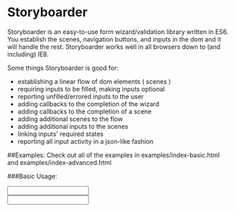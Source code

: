 # Storyboarder
Storyboarder is an easy-to-use form wizard/validation library written in ES6. You establish the scenes, navigation buttons, and inputs in the dom and it will handle the rest. Storyboarder works well in all browsers down to (and including) IE8. 

Some things Storyboarder is good for:
-   establishing a linear flow of dom elements ( scenes )
-   requiring inputs to be filled, making inputs optional
-   reporting unfilled/errored inputs to the user
-   adding callbacks to the completion of the wizard
-   adding callbacks to the completion of a scene
-   adding additional scenes to the flow
-   adding additional inputs to the scenes
-   linking inputs' required states
-   reporting all input activity in a json-like fashion

##Examples:
Check out all of the examples in examples/index-basic.html and examples/index-advanced.html

###Basic Usage:
    <div class="test-storyboarder">
	    <div class="js-scene">
		    <input class="js-answer" data-field="test1" type="text">
		    <div class="js-button"></div>
	    </div>
	    <div class="js-scene">
		    <input class="js-answer" data-field="test2" type="text">
		    <div class="js-button"></div>
	    </div>
		</div>
		<script>
			var storyboarder = new Storyboarder()
					storyboarder.report() //produces a json-like object
																//{ "test1": "", "test2": ""} 
		</script>
